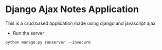 # Django Ajax Notes Application

This is a crud based application made using django and javascript ajax.

- Run the server
```batch
python manage.py runserver --insecure
```